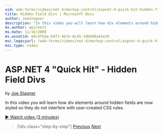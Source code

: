 ```yaml
---
uid: web-forms/videos/net-4/markup-control/aspnet-4-quick-hit-hidden-field-divs
title: Hidden Field Divs | Microsoft Docs
author: JoeStagner
description: "In this video you will learn how div elements around hidden fields are now styled so they do not interfere with user-created CSS rules."
ms.author: wpickett
ms.date: 11/16/2009
ms.assetid: e0c4fbda-b9f3-4b7e-8c45-1db9d8a45e39
msc.legacyurl: /web-forms/videos/net-4/markup-control/aspnet-4-quick-hit-hidden-field-divs
msc.type: video
---
```

# ASP.NET 4 "Quick Hit" - Hidden Field Divs

by [Joe Stagner](https://github.com/JoeStagner)

In this video you will learn how div elements around hidden fields are now styled so they do not interfere with user-created CSS rules.

[&#9654; Watch video (3 minutes)](https://channel9.msdn.com/Blogs/ASP-NET-Site-Videos/aspnet-4-quick-hit-hidden-field-divs)

> [!div class="step-by-step"]
> [Previous](aspnet-4-quick-hit-tableless-menu-control.md)
> [Next](aspnet-4-quick-hit-disabled-control-styling.md)

